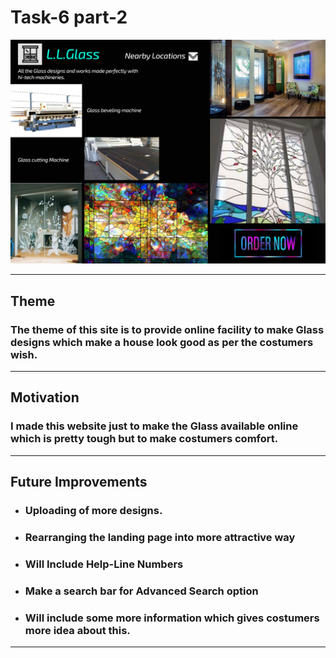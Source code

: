 # Task-6 part-2
![here is a image](marketing.png)
<hr>

## Theme
### The theme of this site is to provide online facility to make **Glass designs** which make a house look good as per the costumers wish.
<hr>

## Motivation
### I made this website just to make the **Glass** available online which is pretty tough but to make costumers comfort.
<hr>

## Future Improvements
* ### Uploading of more designs.
* ### Rearranging the landing page into more attractive way
* ### Will Include Help-Line **Numbers**
* ### Make a search bar for **Advanced Search option**
* ### Will include some more information which gives costumers more idea about this.
<hr>